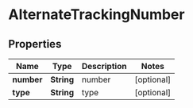

# AlternateTrackingNumber


## Properties

| Name | Type | Description | Notes |
|------------ | ------------- | ------------- | -------------|
|**number** | **String** | number |  [optional] |
|**type** | **String** | type |  [optional] |



